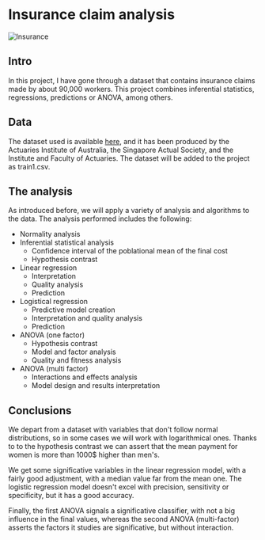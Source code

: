 # Insurance claim analysis

![Insurance](https://cdn.pixabay.com/photo/2014/07/06/13/55/calculator-385506_1280.jpg)

## Intro

In this project, I have gone through a dataset that contains insurance claims made by about 90,000 workers. This project combines inferential statistics, regressions, predictions or ANOVA, among others.

## Data

The dataset used is available [here](https://www.kaggle.com/c/actuarial-loss-estimation/data), and it has been produced by the Actuaries Institute of Australia, the Singapore Actual Society, and the Institute and Faculty of Actuaries. The dataset will be added to the project as train1.csv.

## The analysis

As introduced before, we will apply a variety of analysis and algorithms to the data. The analysis performed includes the following:

* Normality analysis
* Inferential statistical analysis
  * Confidence interval of the poblational mean of the final cost
  * Hypothesis contrast 
* Linear regression
  * Interpretation
  * Quality analysis
  * Prediction
* Logistical regression
  * Predictive model creation
  * Interpretation and quality analysis
  * Prediction
* ANOVA (one factor)
  * Hypothesis contrast
  * Model and factor analysis
  * Quality and fitness analysis
* ANOVA (multi factor)
  * Interactions and effects analysis
  * Model design and results interpretation

## Conclusions

We depart from a dataset with variables that don't follow normal distributions, so in some cases we will work with logarithmical ones. Thanks to to the hypothesis contrast we can assert that the mean payment for women is more than 1000$ higher than men's.

We get some significative variables in the linear regression model, with a fairly good adjustment, with a median value far from the mean one. The logistic regression model doesn't excel with precision, sensitivity or specificity, but it has a good accuracy. 

Finally, the first ANOVA signals a significative classifier, with not a big influence in the final values, whereas the second ANOVA (multi-factor) asserts the factors it studies are significative, but without interaction.
